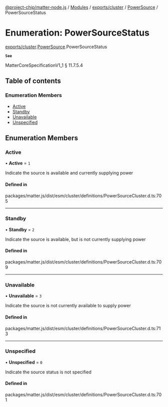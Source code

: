 [@project-chip/matter-node.js](../README.md) / [Modules](../modules.md) / [exports/cluster](../modules/exports_cluster.md) / [PowerSource](../modules/exports_cluster.PowerSource.md) / PowerSourceStatus

# Enumeration: PowerSourceStatus

[exports/cluster](../modules/exports_cluster.md).[PowerSource](../modules/exports_cluster.PowerSource.md).PowerSourceStatus

**`See`**

MatterCoreSpecificationV1_1 § 11.7.5.4

## Table of contents

### Enumeration Members

- [Active](exports_cluster.PowerSource.PowerSourceStatus.md#active)
- [Standby](exports_cluster.PowerSource.PowerSourceStatus.md#standby)
- [Unavailable](exports_cluster.PowerSource.PowerSourceStatus.md#unavailable)
- [Unspecified](exports_cluster.PowerSource.PowerSourceStatus.md#unspecified)

## Enumeration Members

### Active

• **Active** = ``1``

Indicate the source is available and currently supplying power

#### Defined in

packages/matter.js/dist/esm/cluster/definitions/PowerSourceCluster.d.ts:705

___

### Standby

• **Standby** = ``2``

Indicate the source is available, but is not currently supplying power

#### Defined in

packages/matter.js/dist/esm/cluster/definitions/PowerSourceCluster.d.ts:709

___

### Unavailable

• **Unavailable** = ``3``

Indicate the source is not currently available to supply power

#### Defined in

packages/matter.js/dist/esm/cluster/definitions/PowerSourceCluster.d.ts:713

___

### Unspecified

• **Unspecified** = ``0``

Indicate the source status is not specified

#### Defined in

packages/matter.js/dist/esm/cluster/definitions/PowerSourceCluster.d.ts:701
